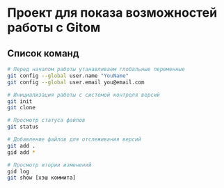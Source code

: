 # Проект для показа возможностей работы с Gitом
## Список команд
``` bash
# Перед началом работы утанавливаем глобальные переменные
git config --global user.name "YouName"
git config --global user.email you@email.com

# Инициализация работы с системой контроля версий
git init
git clone 

# Просмотр статуса файлов
git status

# Добавление файлов для отслеживания версий
git add .
gid add *

# Просмотр итории изменений
gid log
git show [хэш коммита]
```

